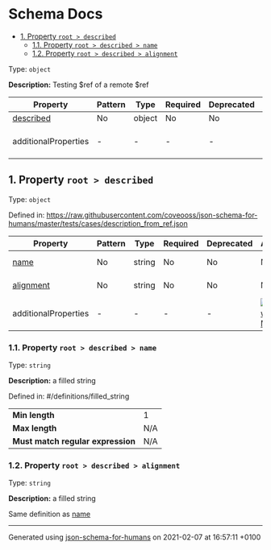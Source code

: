 # Schema Docs

- [1. Property `root > described`](#described)
  - [1.1. Property `root > described > name`](#described_name)
  - [1.2. Property `root > described > alignment`](#described_alignment)

Type: `object`

**Description:** Testing $ref of a remote $ref

| Property | Pattern | Type | Required | Deprecated | Additional | Description |
| -------- | ------- | ---- | -------- | ---------- | ---------- | ----------- |
| [described](#described)|No|object|No|No| No|-|
  | additionalProperties | - | - | - | - |  [![made-with-Markdown](https://img.shields.io/badge/Any%20type-allowed-green)](# "Additional Properties of any type are allowed.") | - |

## <a name="described"></a>1. Property `root > described`

Type: `object`

Defined in: https://raw.githubusercontent.com/coveooss/json-schema-for-humans/master/tests/cases/description_from_ref.json

| Property | Pattern | Type | Required | Deprecated | Additional | Description |
| -------- | ------- | ---- | -------- | ---------- | ---------- | ----------- |
| [name](#described_name)|No|string|No|No| No|a filled string|
| [alignment](#described_alignment)|No|string|No|No| No|a filled string|
  | additionalProperties | - | - | - | - |  [![made-with-Markdown](https://img.shields.io/badge/Not%20allowed-red)](# "Additional Properties not allowed.") | - |

### <a name="described_name"></a>1.1. Property `root > described > name`

Type: `string`

**Description:** a filled string

Defined in: #/definitions/filled_string

<table>
 	<tr>
    <td><b>Min length</b></td>
    <td>1</td>
 	</tr>
	<tr>
    <td><b>Max length</b></td>
    <td>N/A</td>
	</tr>
    <tr>
    <td><b>Must match regular expression</b></td>
    <td>N/A</td>
	</tr>
</table>

### <a name="described_alignment"></a>1.2. Property `root > described > alignment`

Type: `string`

**Description:** a filled string

Same definition as [name](#described_name)

----------------------------------------------------------------------------------------------------------------------------
Generated using [json-schema-for-humans](https://github.com/coveooss/json-schema-for-humans) on 2021-02-07 at 16:57:11 +0100